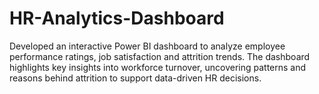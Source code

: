 # HR-Analytics-Dashboard
Developed an interactive Power BI dashboard to analyze employee performance ratings, job satisfaction and attrition trends. The dashboard highlights key insights into workforce turnover, uncovering patterns and reasons behind attrition to support data-driven HR decisions.
